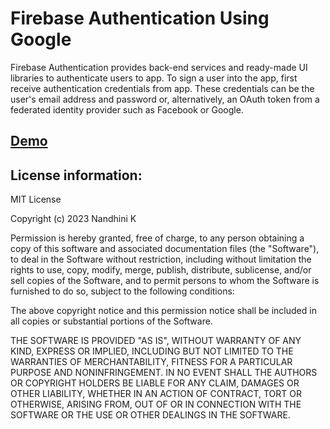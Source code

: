 # Firebase Authentication Using Google

Firebase Authentication provides back-end services and ready-made UI libraries to authenticate users to app.
To sign a user into the app, first receive authentication credentials from app. These credentials can be the user's email address and password or, alternatively, an OAuth token from a federated identity provider such as Facebook or Google.

## [Demo](https://nandhinikarvendhan.github.io/Firebase-Authentication-Using-Google/)

## License information:

MIT License

Copyright (c) 2023 Nandhini K

Permission is hereby granted, free of charge, to any person obtaining a copy of this software and associated documentation files (the "Software"), to deal in the Software without restriction, including without limitation the rights to use, copy, modify, merge, publish, distribute, sublicense, and/or sell copies of the Software, and to permit persons to whom the Software is furnished to do so, subject to the following conditions:

The above copyright notice and this permission notice shall be included in all copies or substantial portions of the Software.

THE SOFTWARE IS PROVIDED "AS IS", WITHOUT WARRANTY OF ANY KIND, EXPRESS OR IMPLIED, INCLUDING BUT NOT LIMITED TO THE WARRANTIES OF MERCHANTABILITY, FITNESS FOR A PARTICULAR PURPOSE AND NONINFRINGEMENT. IN NO EVENT SHALL THE AUTHORS OR COPYRIGHT HOLDERS BE LIABLE FOR ANY CLAIM, DAMAGES OR OTHER LIABILITY, WHETHER IN AN ACTION OF CONTRACT, TORT OR OTHERWISE, ARISING FROM, OUT OF OR IN CONNECTION WITH THE SOFTWARE OR THE USE OR OTHER DEALINGS IN THE SOFTWARE.
